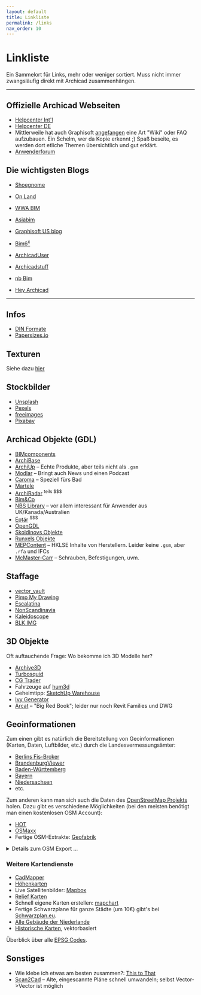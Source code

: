 ```yaml
---
layout: default
title: Linkliste
permalink: /links
nav_order: 10
---
```

# Linkliste

Ein Sammelort für Links, mehr oder weniger sortiert. Muss nicht immer zwangsläufig direkt mit Archicad zusammenhängen.

---

## Offizielle Archicad Webseiten
- [Helpcenter Int'l](https://helpcenter.graphisoft.com/)
- [Helpcenter DE](https://helpcenter.graphisoft.de/)
- Mittlerweile hat auch Graphisoft [angefangen](https://support.graphisoft.com/hc/de/categories/25468802122001-Nutzung-von-Archicad) eine Art "Wiki" oder FAQ aufzubauen. Ein Schelm, wer da Kopie erkennt ;) Spaß beseite, es werden dort etliche Themen übersichtlich und gut erklärt.
- [Anwenderforum](https://community.graphisoft.com)

## Die wichtigsten Blogs
- [Shoegnome](http://www.shoegnome.com/writing/)
- [On Land](https://onland.info)
- [WWA BIM](https://wwabim.wordpress.com/)
- [Asiabim](https://asiabim.wordpress.com/)

- [Graphisoft US blog](https://blog.graphisoftus.com/blog)
- [Bim6<sup>x</sup>](https://bim6x.com/blog)
- [ArchicadUser](https://www.archicaduser.de/)
- [Archicadstuff](http://archicadstuff.blogspot.com/)
- [nb Bim](https://nbbim.wordpress.com/blog-posts/)
- [Hey Archicad](https://hey-archicad.de/)

---

## Infos
- [DIN Formate](https://www.din-formate.de/)
- [Papersizes.io](https://papersizes.io/)

## Texturen
Siehe dazu [hier](/rendern/materialien/#anbieter)

## Stockbilder
- [Unsplash](https://unsplash.com/)
- [Pexels](https://www.pexels.com/)
- [freeimages](https://de.freeimages.com/)
- [Pixabay](https://pixabay.com/)


## Archicad Objekte (GDL)
- [BIMcomponents](https://bimcomponents.com/)
- [ArchiBase](https://archibase.co/)
- [ArchiUp](https://archiup.com/en/) – Echte Produkte, aber teils nicht als `.gsm`
- [Modlar](https://www.modlar.com/) – Bringt auch News und einen Podcast
- [Caroma](https://specify.caroma.com.au/bim-library-landing/archicad) – Speziell fürs Bad
- [Martele](https://www.martela.com/downloads/3d-objects-and-material-libraries)
- [ArchiRadar](https://www.archiradar.it/en/3d-objects/free-objects/viewcategory/1-archicad.html) <sup>teils $$$</sup>
- [Bim&Co](https://www.bimandco.com/en/bim-objects)
- [NBS Library](https://www.nationalbimlibrary.com/en/archicad/) – vor allem interessant für Anwender aus UK/Kanada/Australien
- [Éptár](https://www.eptar.hu/solutions_downloads?lang=en) <sup>$$$</sup>
- [OpenGDL](http://www.opengdl.org/Default.aspx?tabid=979)
- [Skoldinovs Objekte](http://www.skoldinov.spb.ru/obj.php?lang=en)
- [Runxels Objekte](https://runxel.xyz/archicad-objects/)
- [MEPContent](https://www.mepcontent.com/de/) – HKLSE Inhalte von Herstellern. Leider keine `.gsm`, aber `.rfa` und IFCs
- [McMaster-Carr](https://www.mcmaster.com/) – Schrauben, Befestigungen, uvm.


## Staffage
- [vector_vault](https://vectorvault.webflow.io/)
- [Pimp My Drawing](https://pimpmydrawing.com/)
- [Escalatina](https://escalalatina.com/)
- [NonScandinavia](http://www.nonscandinavia.com/)
- [Kaleidoscope](https://kaleidoscope-arch.tumblr.com/)
- [BLK IMG](https://black-img.com/Cut-outs)

## 3D Objekte
Oft auftauchende Frage: Wo bekomme ich 3D Modelle her?

- [Archive3D](https://archive3d.net/?category=28)
- [Turbosquid](https://www.turbosquid.com/)
- [CG Trader](https://www.cgtrader.com/)
- Fahrzeuge auf [hum3d](https://hum3d.com/3d-models/vehicles/)
- Geheimtipp: [SketchUp Warehouse](https://3dwarehouse.sketchup.com/)
- [Ivy Generator](http://graphics.uni-konstanz.de/~luft/ivy_generator)
- [Arcat](https://www.arcat.com/bim/bim_objects.shtml) – "Big Red Book"; leider nur noch Revit Families und DWG


## Geoinformationen
Zum einen gibt es natürlich die Bereitstellung von Geoinformationen (Karten, Daten, Luftbilder, etc.) durch die Landesvermessungsämter:
- [Berlins Fis-Broker](https://www.stadtentwicklung.berlin.de/geoinformation/fis-broker/)
- [BrandenburgViewer](https://bb-viewer.geobasis-bb.de/)
- [Baden-Württemberg](https://udo.lubw.baden-wuerttemberg.de/public/)
- [Bayern](https://geoportal.bayern.de/geoportalbayern/)
- [Niedersachsen](https://opengeodata.lgln.niedersachsen.de/)
- etc.

Zum anderen kann man sich auch die Daten des [OpenStreetMap Projekts](https://www.openstreetmap.org/) holen. Dazu gibt es verschiedene Möglichkeiten (bei den meisten benötigt man einen kostenlosen OSM Account):
- [HOT](https://export.hotosm.org/en/v3/)
- [OSMaxx](https://osmaxx.hsr.ch/)
- Fertige OSM-Extrakte: [Geofabrik](http://download.geofabrik.de/)

<details markdown="1">
<summary>Details zum OSM Export …</summary>

Bei Tools, wie dem vom HOT (_"Humanitarian OpenStreetMap Team"_) angebotenen Dienst, lassen sich eigene Abzüge der OSM-Datenbank von beliebigen Gebieten der Welt erstellen. Wähle ein Gebiet aus, anschließend ein [Dateiformat](/datei-io/) (empfehlenswert ist SHP oder GeoPackage). Nach einigen Minuten ist der individuelle Export fertig zum Download.

In [QGis](https://qgis.org/) wählen wir "<samp>Neues Projekt</samp>", und anschließend "<samp>Layer > Layer hinzufügen > Vektorlayer hinzufügen</samp>" (für Shapefiles; für GeoPackage den entsprechenden Unterpunkt). In dem Dialog den Ablageort der `.shp` eingeben.  
Nach dem Import kann es passieren, dass die importierte Geometrie verzogen aussieht und/oder falsche Maße besitzt. Das hängt mit der Projektionsmethode zusammen. Normalerweise sollte eine dazugehörige `.prj` Datei von QGis automatisch gelesen werden, das klappt aber bisweilen nicht, da der Inhalt von Projektionsdateien nicht standardisiert ist und im Grunde jeder was anderes reinschreibt.  
Unten rechts in QGIS befindet sich ein Button mit einer stilisierten Weltkugel – dahinter verbirgt sich ein Dialog, in dem das Koordinatenbezugssystem (KBS) eingestellt werden kann. Ist unklar, welches das richtige KBS ist, kann man die `.prj` Datei in einem Texteditor öffnen und nachschauen, welche Projektion anzuwenden ist.

Zum Schluss die Datei als DXF aus QGis exportieren und in Archicad verwenden.

</details>

### Weitere Kartendienste
- [CadMapper](https://cadmapper.com)
- [Höhenkarten](http://terrain.party/)
- Live Satellitenbilder: [Mapbox](https://labs.mapbox.com/bites/00145/#7/52.214/10.195)
- [Relief Karten](https://maps-for-free.com)
- Schnell eigene Karten erstellen: [mapchart](https://mapchart.net/)
- Fertige Schwarzplane für ganze Städte (um 10€) gibt's bei [Schwarzplan.eu](https://schwarzplan.eu/).
- [Alle Gebäude der Niederlande](http://code.waag.org/buildings/#52.5379,4.9988,8)
- [Historische Karten](https://www.ieg-maps.uni-mainz.de/), vektorbasiert

Überblick über alle [EPSG Codes](https://www.spatialreference.org/).


## Sonstiges
- Wie klebe ich etwas am besten zusammen?: [This to That](http://thistothat.com/)
- [Scan2Cad](https://www.scan2cad.com/) – Alte, eingescannte Pläne schnell umwandeln; selbst Vector->Vector ist möglich
